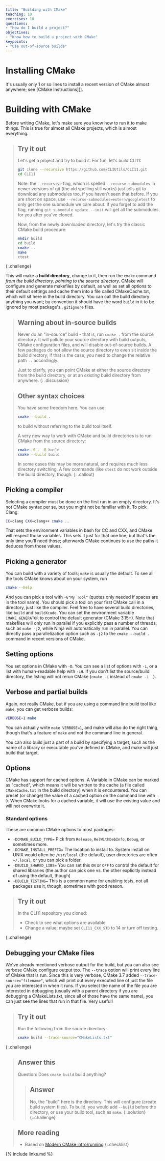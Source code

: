 ```yaml
---
title: "Building with CMake"
teaching: 10
exercises: 10
questions:
- "How do I build a project?"
objectives:
- "Know how to build a project with CMake"
keypoints:
- "Use out-of-source builds"
---
```


# Installing CMake

It's usually only 1 or so lines to install a recent version of CMake almost anywhere; see [CMake Instructions][].

# Building with CMake

Before writing CMake, let's make sure you know how to run it to make things. This is true for almost all CMake projects, which is almost everything.

> ## Try it out
> Let's get a project and try to build it. For fun, let's build CLI11:
> 
> ```bash
> git clone --recursive https://github.com/CLIUtils/CLI11.git
> cd CLI11
> ```
> 
> Note: the `--recursive` flag, which is spelled `--recurse-submodules` in newer versions of git (the old spelling still works) just tells git to download any submodules too, if you haven't seen that before. If you are short on space, use `--recurse-submodules=extern/googletest` to only get the one submodule we care about. If you forget to add the flag, running `git submodule update --init` will get all the submodules for you after you've cloned.
> 
> Now, from the newly downloaded directory, let's try the classic CMake build procedure:
> 
> ```bash
> mkdir build
> cd build
> cmake ..
> make
> ctest
> ```
{:.challenge}

This will make a **build directory**, change to it, then run the `cmake` command *from the build directory, pointing to the source directory*. CMake will configure and generate makefiles by default, as well as set all options to their default settings and cache them into a file called CMakeCache.txt, which will sit here in the build directory. You can call the build directory anything you want; by convention it should have the word `build` in it to be ignored by most package's `.gitignore` files.

> ## Warning about in-source builds 
> 
> Never do an "in-source" build - that is, run `cmake .` from the source directory. It will pollute your source directory with build outputs, CMake configuration files, and will disable out-of-source builds. A few packages do not allow the source directory to even sit inside the build directory; if that is the case, you need to change the relative path `..` accordingly.
>
> Just to clarify, you can point CMake at either the source directory from the build directory, or at an *existing* build directory from anywhere.
{: .discussion}

> ## Other syntax choices
> 
> You have some freedom here. You can use:
>
> ```bash
> cmake --build .
> ```
> 
> to build without referring to the build tool itself.
>
> A very new way to work with CMake and build directories is to run CMake from the source directory:
>
> ```bash
> cmake -S . -B build
> cmake --build build
> ```
>
> In some cases this may be more natural, and requires much less directory switching. A few commands (like `ctest` do not work outside the build directory, though.
{: .callout}



## Picking a compiler

Selecting a compiler must be done on the first run in an empty directory. It's not CMake syntax per se, but you might not be familiar with it. To pick Clang:

```bash
CC=clang CXX=clang++ cmake ..
```

That sets the environment variables in bash for CC and CXX, and CMake will respect those variables. This sets it just for that one line, but that's the only time you'll need those; afterwards CMake continues to use the paths it deduces from those values.

## Picking a generator

You can build with a variety of tools; `make` is usually the default. To see all the tools CMake knows about on your system, run

```bash
cmake --help
```

And you can pick a tool with `-G"My Tool"` (quotes only needed if spaces are in the tool name). You should pick a tool on your first CMake call in a directory, just like the compiler. Feel free to have several build directories, like `build` and `buildXcode`.
You can set the environment variable `CMAKE_GENERATOR` to control the default generator (CMake 3.15+).
Note that makefiles will only run in parallel if you explicitly pass a number of threads, such as `make -j2`, while Ninja will automatically run in parallel. You can directly pass a parallelization option such as `-j2` to the `cmake --build .` command in recent versions of CMake.

## Setting options

You set options in CMake with `-D`. You can see a list of options with `-L`, or a list with human-readable help with `-LH`. If you don't list the source/build directory, the listing will not rerun CMake (`cmake -L` instead of `cmake -L .`).

## Verbose and partial builds

Again, not really CMake, but if you are using a command line build tool like `make`, you can get verbose builds:

```bash
VERBOSE=1 make
```

You can actually write `make VERBOSE=1`, and make will also do the right thing, though that's a feature of `make` and not the command line in general.

You can also build just a part of a build by specifying a target, such as the name of a library or executable you've defined in CMake, and make will just build that target.

## Options

CMake has support for cached options. A Variable in CMake can be marked as "cached", which means it will be written to the cache (a file called `CMakeCache.txt` in the build directory) when it is encountered. You can preset (or change) the value of a cached option on the command line with `-D`. When CMake looks for a cached variable, it will use the existing value and will not overwrite it.

### Standard options

These are common CMake options to most packages:

* `-DCMAKE_BUILD_TYPE=` Pick from `Release`, `RelWithDebInfo`, `Debug`, or sometimes more.
* `-DCMAKE_INSTALL_PREFIX=` The location to install to. System install on UNIX would often be `/usr/local` (the default), user directories are often `~/.local`, or you can pick a folder.
* `-DBUILD_SHARED_LIBS=` You can set this `ON` or `OFF` to control the default for shared libraries (the author can pick one vs. the other explicitly instead of using the default, though)
* `-DBUILD_TESTING=` This is a common name for enabling tests, not all packages use it, though, sometimes with good reason.

> ## Try it out
> 
> In the CLI11 repository you cloned:
>
> * Check to see what options are available
> * Change a value; maybe set `CLI11_CXX_STD` to 14 or turn off testing.
> 
{:.challenge}

## Debugging your CMake files

We've already mentioned verbose output for the build, but you can also see verbose CMake configure output too. The `--trace` option will print every line of CMake that is run. Since this is very verbose, CMake 3.7 added `--trace-source="filename"`, which will print out every executed line of just the file you are interested in when it runs. If you select the name of the file you are interested in debugging (usually with a parent directory if you are debugging a CMakeLists.txt, since all of those have the same name), you can just see the lines that run in that file. Very useful!

> ## Try it out
> 
> Run the following from the source directory:
>
> ```bash
> cmake build --trace-source="CMakeLists.txt"
> ```
{:.challenge}

> ## Answer this
> Question: Does `cmake build` build anything?
> 
> > ## Answer
> > No, the "build" here is the directory. This will configure (create build system files). To build, you would add `--build` before the directory, or use your build tool, such as `make`.
> {:.solution}
{:.challenge}

> ## More reading
> 
> * Based on [Modern CMake intro/running][]
{:.checklist}

[Modern CMake intro/running]: https://cliutils.gitlab.io/modern-cmake/chapters/intro/running.html]

{% include links.md %}
